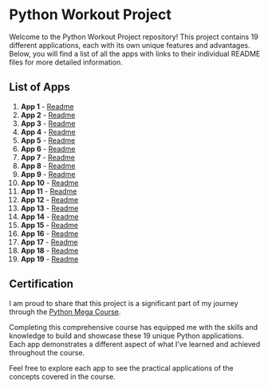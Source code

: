 # Python Workout Project

Welcome to the Python Workout Project repository! This project contains 19 different applications, each with its own unique features and advantages. Below, you will find a list of all the apps with links to their individual README files for more detailed information.

## List of Apps

1. **App 1** - [Readme](/app1/README.md)
2. **App 2** - [Readme](/app2/README.md)
3. **App 3** - [Readme](/app3/README.md)
4. **App 4** - [Readme](/app4/README.md)
5. **App 5** - [Readme](/app5/README.md)
6. **App 6** - [Readme](/app6/README.md)
7. **App 7** - [Readme](/app7/README.md)
8. **App 8** - [Readme](/app8/README.md)
9. **App 9** - [Readme](/app9/README.md)
10. **App 10** - [Readme](/app10/README.md)
11. **App 11** - [Readme](/app11/README.md)
12. **App 12** - [Readme](/app12/README.md)
13. **App 13** - [Readme](/app13/README.md)
14. **App 14** - [Readme](/app14/README.md)
15. **App 15** - [Readme](/app15/README.md)
16. **App 16** - [Readme](/app16/README.md)
17. **App 17** - [Readme](/app17/README.md)
18. **App 18** - [Readme](/app18/README.md)
19. **App 19** - [Readme](/app19/README.md)

## Certification

I am proud to share that this project is a significant part of my journey through the [Python Mega Course](https://www.udemy.com/share/101Wga3@PDUt26_ndepk7xu3Q6abD8-FGNfap661Zw7kMj_Cbeh_IJ_fKFK2Oxbx4rxrLoiigA==/).

Completing this comprehensive course has equipped me with the skills and knowledge to build and showcase these 19 unique Python applications. Each app demonstrates a different aspect of what I’ve learned and achieved throughout the course.

Feel free to explore each app to see the practical applications of the concepts covered in the course.
